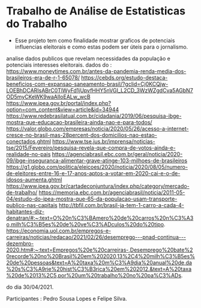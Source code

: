 # Trabalho de Análise de Estatisticas do Trabalho

- Esse projeto tem como finalidade mostrar graficos de potenciais influencias eleitorais e como estas podem ser úteis para o jornalismo.

analise dados publicos que revelam necessidades da população e potenciais interesses eleitorais.
dados do : 
https://www.moneytimes.com.br/antes-da-pandemia-renda-media-dos-brasileiros-era-de-r-1-65078/
https://cebds.org/estudo-destaca-beneficios-com-expansao-saneamento-brasil/?gclid=Cj0KCQjw-LOEBhDCARIsABrC0TlWyFd1jUpvfHHY5nVGI_L2CD_3WzWZgdCva5AGbN7OD5myCKeWK9waAlIoEALw_wcB
https://www.ipea.gov.br/portal/index.php?option=com_content&view=article&id=34944
https://www.redebrasilatual.com.br/cidadania/2019/06/pesquisa-ibge-mostra-que-educacao-brasileira-ainda-nao-e-para-todos/
https://valor.globo.com/empresas/noticia/2020/05/26/acesso-a-internet-cresce-no-brasil-mas-28percent-dos-domicilios-nao-estao-conectados.ghtml
https://www.tse.jus.br/imprensa/noticias-tse/2015/Fevereiro/pesquisa-revela-que-compra-de-votos-ainda-e-realidade-no-pais
https://agenciabrasil.ebc.com.br/geral/noticia/2020-09/ibge-inseguranca-alimentar-grave-atinge-103-milhoes-de-brasileiros
https://g1.globo.com/politica/eleicoes/2020/noticia/2020/08/05/numero-de-eleitores-entre-16-e-17-anos-aptos-a-votar-em-2020-cai-e-o-de-idosos-aumenta.ghtml
https://www.ipea.gov.br/cartadeconjuntura/index.php/category/mercado-de-trabalho/
https://memoria.ebc.com.br/agenciabrasil/noticia/2011-05-04/estudo-do-ipea-mostra-que-65-da-populacao-usam-transporte-publico-nas-capitais
http://tbfil.com.br/brasil-ja-tem-1-carro-a-cada-4-habitantes-diz-denatran/#:~:text=O%20n%C3%BAmero%20de%20carros%20n%C3%A3o,milh%C3%B5es%20de%20ve%C3%ADculos%20do%20tipo.
https://economia.uol.com.br/empregos-e-carreiras/noticias/redacao/2021/02/26/desemprego---pnad-continua---dezembro-2020.htm#:~:text=Empregos%20e%20carreiras-,Desemprego%20bate%20recorde%20no%20Brasil%20em%202020,13%2C4%20milh%C3%B5es%20de%20pessoas&text=A%20taxa%20m%C3%A9dia%20anual%20de,da%20s%C3%A9rie%20hist%C3%B3rica%20em%202012.&text=A%20taxa%20de%2013%2C5,por%20um%20trabalho%20no%20pa%C3%ADs.

do dia 30/04/2021.



Participantes : Pedro Sousa Lopes e Felipe Silva.
